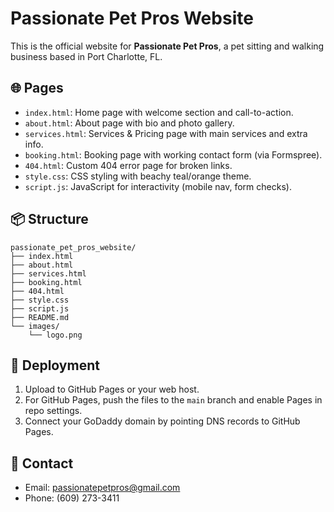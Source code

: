 # Passionate Pet Pros Website

This is the official website for **Passionate Pet Pros**, a pet sitting and walking business based in Port Charlotte, FL.

## 🌐 Pages
- `index.html`: Home page with welcome section and call-to-action.
- `about.html`: About page with bio and photo gallery.
- `services.html`: Services & Pricing page with main services and extra info.
- `booking.html`: Booking page with working contact form (via Formspree).
- `404.html`: Custom 404 error page for broken links.
- `style.css`: CSS styling with beachy teal/orange theme.
- `script.js`: JavaScript for interactivity (mobile nav, form checks).

## 📦 Structure
```
passionate_pet_pros_website/
├── index.html
├── about.html
├── services.html
├── booking.html
├── 404.html
├── style.css
├── script.js
├── README.md
└── images/
    └── logo.png
```

## 🚀 Deployment
1. Upload to GitHub Pages or your web host.
2. For GitHub Pages, push the files to the `main` branch and enable Pages in repo settings.
3. Connect your GoDaddy domain by pointing DNS records to GitHub Pages.

## 📧 Contact
- Email: passionatepetpros@gmail.com
- Phone: (609) 273-3411
